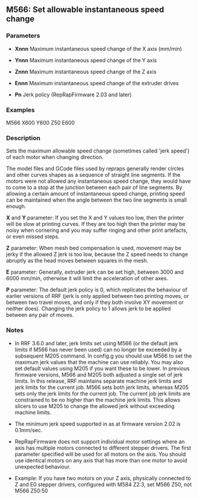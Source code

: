 ## M566: Set allowable instantaneous speed change

### Parameters

- **Xnnn** Maximum instantaneous speed change of the X axis (mm/min)

- **Ynnn** Maximum instantaneous speed change of the Y axis

- **Znnn** Maximum instantaneous speed change of the Z axis

- **Ennn** Maximum instantaneous speed change of the extruder drives

- **Pn** Jerk policy (RepRapFirmware 2.03 and later)

### Examples

M566 X600 Y600 Z50 E600

### Description

Sets the maximum allowable speed change (sometimes called 'jerk speed') of each motor when changing direction.

The model files and GCode files used by repraps generally render circles and other curves shapes as a sequence of straight line segments. If the motors were not allowed any instantaneous speed change, they would have to come to a stop at the junction between each pair of line segments. By allowing a certain amount of instantaneous speed change, printing speed can be maintained when the angle between the two line segments is small enough.

**X** and **Y** parameter: If you set the X and Y values too low, then the printer will be slow at printing curves. If they are too high then the printer may be noisy when cornering and you may suffer ringing and other print artefacts, or even missed steps.

**Z** parameter: When mesh bed compensation is used, movement may be jerky if the allowed Z jerk is too low, because the Z speed needs to change abruptly as the head moves between squares in the mesh.

**E** parameter: Generally, extruder jerk can be set high, between 3000 and 6000 mm/min, otherwise it will limit the acceleration of other axes.

**P** parameter: The default jerk policy is 0, which replicates the behaviour of earlier versions of RRF (jerk is only applied between two printing moves, or between two travel moves, and only if they both involve XY movement or neither does). Changing the jerk policy to 1 allows jerk to be applied between any pair of moves.

### Notes

- In RRF 3.6.0 and later, jerk limits set using M566 (or the default jerk limits if M566 has never been used) can no longer be exceeded by a subsequent M205 command. In config.g you should use M566 to set the maximum jerk values that the machine can use reliably. You may also set default values using M205 if you want these to be lower. In previous firmware versions, M566 and M205 both adjusted a single set of jerk limits. In this release, RRF maintains separate machine jerk limits and jerk limits for the current job. M566 sets both jerk limits, whereas M205 sets only the jerk limits for the current job. The current job jerk limits are constrained to be no higher than the machine jerk limits. This allows slicers to use M205 to change the allowed jerk without exceeding machine limits.

- The minimum jerk speed supported in as at firmware version 2.02 is 0.1mm/sec.

- RepRapFirmware does not support individual motor settings where an axis has multiple motors connected to different stepper drivers. The first parameter specified will be used for all motors on the axis. You should use identical motors on any axis that has more than one motor to avoid unexpected behaviour.

- Example: If you have two motors on your Z axis, physically connected to Z and E0 stepper drivers, configured with M584 Z2:3, set M566 Z50, not M566 Z50:50

